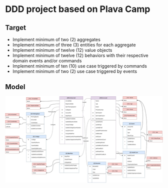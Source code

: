 # DDD project based on Plava Camp

## Target
- Implement minimum of two (2) aggregates
- Implement minimum of three (3) entities for each aggregate
- Implement minimum of twelve (12) value objects
- Implement minimum of twelve (12) behaviors with their respective domain events and/or commands
- Implement minimum of ten (10) use case triggered by commands
- Implement minimum of two (2) use case triggered by events


## Model

![alt text](https://github.com/santiagoalar/workshopPlavaCampDDD/blob/main/Plava_punta_camp-Model.jpg?raw=true)

